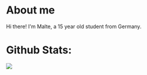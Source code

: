 
# About me

Hi there! I'm Malte, a 15 year old student from Germany.

# Github Stats:

![](https://github-readme-stats.vercel.app/api/top-langs/?username=Malte2009&theme=dark&hide_border=false&include_all_commits=false&count_private=true&layout=compact)